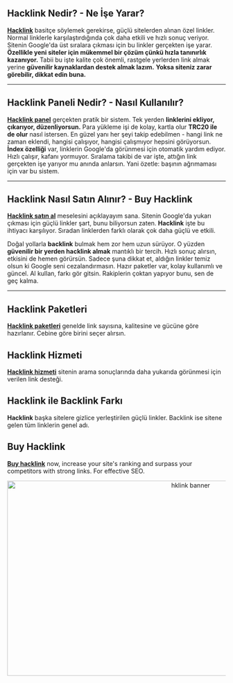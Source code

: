 ## **Hacklink Nedir? - Ne İşe Yarar?**

[**Hacklink**](https://www.hacklinkbul.com/) basitçe söylemek gerekirse, güçlü sitelerden alınan özel linkler. Normal linklerle karşılaştırdığında çok daha etkili ve hızlı sonuç veriyor. Sitenin Google'da üst sıralara çıkması için bu linkler gerçekten işe yarar. **Özellikle yeni siteler için mükemmel bir çözüm çünkü hızla tanınırlık kazanıyor.** Tabii bu işte kalite çok önemli, rastgele yerlerden link almak yerine **güvenilir kaynaklardan destek almak lazım.** **Yoksa siteniz zarar görebilir, dikkat edin buna.**

---

## **Hacklink Paneli Nedir? - Nasıl Kullanılır?**

[**Hacklink panel**](https://www.hacklinkbul.com/) gerçekten pratik bir sistem. Tek yerden **linklerini ekliyor, çıkarıyor, düzenliyorsun.** Para yükleme işi de kolay, kartla olur **TRC20 ile de olur** nasıl istersen. En güzel yanı her şeyi takip edebilmen - hangi link ne zaman eklendi, hangisi çalışıyor, hangisi çalışmıyor hepsini görüyorsun. **İndex özelliği** var, linklerin Google'da görünmesi için otomatik yardım ediyor. Hızlı çalışır, kafanı yormuyor. Sıralama takibi de var işte, attığın link gerçekten işe yarıyor mu anında anlarsın. Yani özetle: başının ağrımaması için var bu sistem.

---

## **Hacklink Nasıl Satın Alınır? - Buy Hacklink**

[**Hacklink satın al**](https://www.hacklinkbul.com/) meselesini açıklayayım sana. Sitenin Google'da yukarı çıkması için güçlü linkler şart, bunu biliyorsun zaten. **Hacklink** işte bu ihtiyacı karşılıyor. Sıradan linklerden farklı olarak çok daha güçlü ve etkili.

Doğal yollarla **backlink** bulmak hem zor hem uzun sürüyor. O yüzden **güvenilir bir yerden hacklink almak** mantıklı bir tercih. Hızlı sonuç alırsın, etkisini de hemen görürsün. Sadece şuna dikkat et, aldığın linkler temiz olsun ki Google seni cezalandırmasın. Hazır paketler var, kolay kullanımlı ve güncel. Al kullan, farkı gör gitsin. Rakiplerin çoktan yapıyor bunu, sen de geç kalma.

---

## Hacklink Paketleri

[**Hacklink paketleri**](https://www.hacklinkbul.com/) genelde link sayısına, kalitesine ve gücüne göre hazırlanır. Cebine göre birini seçer alırsın.

## Hacklink Hizmeti

[**Hacklink hizmeti**](https://www.hacklinkbul.com/) sitenin arama sonuçlarında daha yukarıda görünmesi için verilen link desteği.

## Hacklink ile Backlink Farkı

**Hacklink** başka sitelere gizlice yerleştirilen güçlü linkler. Backlink ise sitene gelen tüm linklerin genel adı.

## Buy Hacklink

[**Buy hacklink**](https://www.hacklinkbul.com/) now, increase your site's ranking and surpass your competitors with strong links. For effective SEO.


<p align="center" dir="auto">
  <a href="https://t.co/5Y8WL569fU" rel="nofollow">
    <img src="https://64.media.tumblr.com/0763d4b187f1aafdccf9f45fcd30f5a2/cf0de1b03d18a449-5b/s540x810/ed39645d2c3cf52862bf301de891a60b34134b9a.pnj" alt="hklink banner" width="830" height="450" style="max-width: 100%;">
  </a>
</p>

